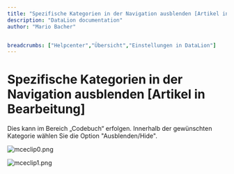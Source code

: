 ```yaml
---
title: "Spezifische Kategorien in der Navigation ausblenden [Artikel in Bearbeitung]"
description: "DataLion documentation"
author: "Mario Bacher"


breadcrumbs: ["Helpcenter","Übersicht","Einstellungen in DataLion"]
---
```


# Spezifische Kategorien in der Navigation ausblenden [Artikel in Bearbeitung]

Dies kann im Bereich „Codebuch“ erfolgen. Innerhalb der gewünschten Kategorie wählen Sie die Option "Ausblenden/Hide".

![mceclip0.png](/img/86114342.png)

![mceclip1.png](/img/86114349.png)
